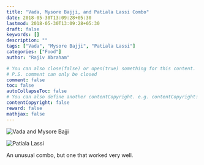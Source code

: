 ```yaml
---
title: "Vada, Mysore Bajji, and Patiala Lassi Combo"
date: 2018-05-30T13:09:28+05:30
lastmod: 2018-05-30T13:09:28+05:30
draft: false
keywords: []
description: ""
tags: ["Vada", "Mysore Bajji", "Patiala Lassi"]
categories: ["Food"]
author: "Rajiv Abraham"

# You can also close(false) or open(true) something for this content.
# P.S. comment can only be closed
comment: false
toc: false
autoCollapseToc: false
# You can also define another contentCopyright. e.g. contentCopyright: "This is another copyright."
contentCopyright: false
reward: false
mathjax: false
---
```


![Vada and Mysore Bajji](https://res.cloudinary.com/abraham/image/upload/v1528457988/IMG_20180530_124853.jpg "Vada and Mysore Bajji")

![Patiala Lassi](https://res.cloudinary.com/abraham/image/upload/v1528457988/IMG_20180530_130414.jpg "Patiala Lassi")

An unusual combo, but one that worked very well.